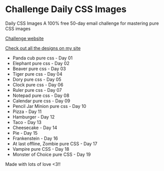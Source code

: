 # Challenge Daily CSS Images

Daily CSS Images A 100% free 50-day email challenge for mastering pure CSS images

[Challenge website](http://dailycssimages.com/)

[Check out all the designs on my site](http://henriquemelanda.com.br/galeria-daily-css-images/)

* Panda cub pure css - Day 01
* Elephant pure css - Day 02
* Beaver pure css - Day 03
* Tiger pure css - Day 04
* Dory pure css - Day 05
* Clock pure css - Day 06
* Ruler pure css - Day 07
* Notepad pure css - Day 08
* Calendar pure css - Day 09
* Pencil Jar Minion pure css - Day 10
* Pizza - Day 11
* Hamburger - Day 12
* Taco - Day 13
* Cheesecake - Day 14
* Pie - Day 15
* Frankenstein - Day 16
* At last offline, Zombie pure CSS - Day 17
* Vampire pure CSS - Day 18
* Monster of Choice pure CSS - Day 19

Made with lots of love <3!!
